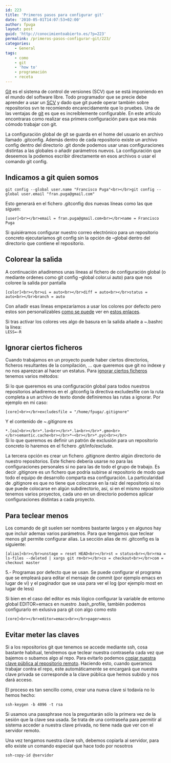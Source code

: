 ```yaml
---
id: 223
title: 'Primeros pasos para configurar git'
date: '2010-05-01T14:07:53+02:00'
author: fpuga
layout: post
guid: 'http://conocimientoabierto.es/?p=223'
permalink: /primeros-pasos-configurar-git/223/
categories:
    - General
tags:
    - como
    - git
    - 'how to'
    - programación
    - receta
---
```


[Git](http://geneura.ugr.es/~jmerelo/tutoriales/git/) es el sistema de control de versiones (SCV) que se está imponiendo en el mundo del software libre. Todo programador que se precie debe aprender a usar un [SCV](http://es.wikipedia.org/wiki/Control_de_versiones) y dado que git puede operar también sobre repositorios svn te recomiendo encarecidamente que lo pruebes. Una de las ventajas de [git](http://git-scm.com/) es que es increíblemente configurable. En este artículo encontraras como realizar esa primera configuración para que sea más cómodo trabajar con git.

La configuración global de git se guarda en el home del usuario en archivo llamado .gitconfig. Además dentro de cada repositorio existe un archivo config dentro del directorio .git donde podemos usar unas configuraciones distintas a las globales o añadir parámetros nuevos. La configuración que deseemos la podemos escribir directamente en esos archivos o usar el comando git config.

## Indicamos a git quien somos

`git config --global user.name "Francisco Puga"<br></br>git config --global user.email "fran.puga@gmail.com"`

Esto generará en el fichero .gitconfig dos nuevas líneas como las que siguen:

`[user]<br></br>email = fran.puga@gmail.com<br></br>name = Francisco Puga`

Si quisiéramos configurar nuestro correo electrónico para un repositorio concreto ejecutaríamos git config sin la opción de –global dentro del directorio que contiene el repositorio.

## Colorear la salida

A continuación añadiremos unas líneas al fichero de configuración global (o mediante ordenes como git config –global color.ui auto) para que nos coloree la salida por pantalla

`[color]<br></br>ui = auto<br></br>diff = auto<br></br>status = auto<br></br>branch = auto`

Con añadir esas líneas empezaríamos a usar los colores por defecto pero estos son personalizables [como se puede](http://scie.nti.st/2007/5/2/colors-in-git) ver en [estos enlaces](http://shallowsky.com/blog/programming/gitcolors.html).

Si tras activar los colores ves algo de basura en la salida añade a ~.bashrc la línea:  
`LESS=-R`

## Ignorar ciertos ficheros

Cuando trabajamos en un proyecto puede haber ciertos directorios, ficheros resultantes de la compilación, … que queremos que git no indexe y no nos aparezcan al hacer un estatus. Para [ignorar ciertos ficheros](http://www.kernel.org/pub/software/scm/git/docs/gitignore.html) tenemos varios métodos:

Si lo que queremos es una configuración global para todos nuestros repositorios añadiremos en el .gitconfig la directiva excludesfile con la ruta completa a un archivo de texto donde definiremos las rutas a ignorar. Por ejemplo en mi caso:

`[core]<br></br>excludesfile = "/home/fpuga/.gitignore"`

Y el contenido de ~.gitignore es

`*.[oa]<br></br>*.lo<br></br>*.la<br></br>*.gmo<br></br>semantic.cache<br></br>*~<br></br>*.pyc<br></br>`  
Si lo que queremos es definir un patrón de exclusión para un repositorio concreto lo haremos en el fichero .git/info/exclude.

La tercera opción es crear un fichero .gitignore dentro algún directorio de nuestro repositorios. Este fichero debería usarse no para las configuraciones personales si no para las de todo el grupo de trabajo. Es decir .gitignore es un fichero que podría subirse al repositorio de modo que todo el equipo de desarrollo comparta esa configuración. La particularidad de .gitignore es que no tiene que colocarse en la raíz del repositorio si no que puede colocarse en algún subdirectorio, así, si en el mismo repositorio tenemos varios proyectos, cada uno en un directorio podemos aplicar configuraciones distintas a cada proyecto.

## Para teclear menos

Los comando de git suelen ser nombres bastante largos y en algunos hay que incluir ademas varios parámetros. Para que tengamos que teclear menos git permite configurar alias. La sección alias de mi .gitconfig es la siguiente:

`[alias]<br></br>unstage = reset HEAD<br></br>st = status<br></br>rma = ls-files --deleted | xargs git rm<br></br>co = checkout<br></br>com = checkout master`

5.- Programas por defecto que se usan. Se puede configurar el programa que se empleará para editar el mensaje de commit (por ejemplo emacs en lugar de vi) y el paginador que se usa para ver el log (por ejemplo most en lugar de less)

Si bien en el caso del editor es más lógico configurar la variable de entorno global EDITOR=emacs en nuestro .bash\_profile, también podemos configurarlo en exlusiva para git con algo como esto

`[core]<br></br>editor=emacs<br></br>pager=moss`

## Evitar meter las claves

Si a los repositorios git que tenemos se accede mediante ssh, cosa bastante habitual, tendremos que teclear nuestra contraseña cada vez que bajemos o subamos algo al repo. Para evitarlo podemos [copiar nuestra clave pública al repositorio remoto](http://crysol.org/node/6). Haciendo esto, cuando queramos trabajar contra el repo, este automáticamente se encargará que nuestra clave privada se corresponde a la clave pública que hemos subido y nos dará acceso.

El proceso es tan sencillo como, crear una nueva clave si todavía no lo hemos hecho:

`ssh-keygen -b 4096 -t rsa`

Si usamos una passphrase nos la preguntarán sólo la primera vez de la sesión que la clave sea usada. Se trata de una contraseña para permitir al sistema acceder a nuestra clave privada, no tiene nada que ver con el servidor remoto.

Una vez tengamos nuestra clave ssh, debemos copiarla al servidor, para ello existe un comando especial que hace todo por nosotros

`ssh-copy-id @servidor`
